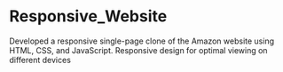 # Responsive_Website
Developed a responsive single-page clone of the Amazon website using HTML, CSS, and JavaScript.
Responsive design for optimal viewing on different devices
